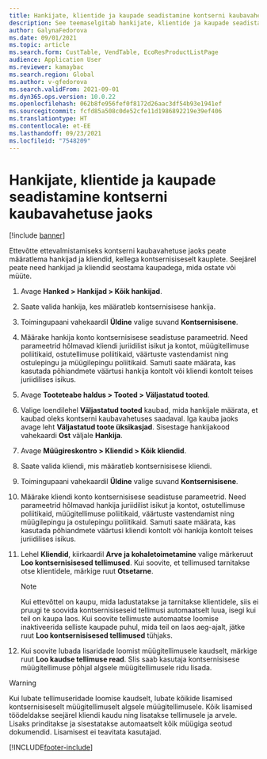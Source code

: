 ```yaml
---
title: Hankijate, klientide ja kaupade seadistamine kontserni kaubavahetuse jaoks
description: See teemaselgitab hankijate, klientide ja kaupade seadistamist kontserni kaubavahetuse jaoks
author: GalynaFedorova
ms.date: 09/01/2021
ms.topic: article
ms.search.form: CustTable, VendTable, EcoResProductListPage
audience: Application User
ms.reviewer: kamaybac
ms.search.region: Global
ms.author: v-gfedorova
ms.search.validFrom: 2021-09-01
ms.dyn365.ops.version: 10.0.22
ms.openlocfilehash: 062b8fe956fef0f8172d26aac3df54b93e1941ef
ms.sourcegitcommit: fcfd85a508c0de52cfe11d1986892219e39ef406
ms.translationtype: HT
ms.contentlocale: et-EE
ms.lasthandoff: 09/23/2021
ms.locfileid: "7548209"
---
```

# <a name="set-up-vendors-customers-and-items-for-intercompany-trade"></a>Hankijate, klientide ja kaupade seadistamine kontserni kaubavahetuse jaoks

[!include [banner](../../includes/banner.md)]

Ettevõtte ettevalmistamiseks kontserni kaubavahetuse jaoks peate määratlema hankijad ja kliendid, kellega kontsernisiseselt kauplete. Seejärel peate need hankijad ja kliendid seostama kaupadega, mida ostate või müüte.

1. Avage **Hanked \> Hankijad \> Kõik hankijad**.
1. Saate valida hankija, kes määratleb kontsernisisese hankija.
1. Toimingupaani vahekaardil **Üldine** valige suvand **Kontsernisisene**.
1. Määrake hankija konto kontsernisisese seadistuse parameetrid. Need parameetrid hõlmavad kliendi juriidilist isikut ja kontot, müügitellimuse poliitikaid, ostutellimuse poliitikaid, väärtuste vastendamist ning ostulepingu ja müügilepingu poliitikaid. Samuti saate määrata, kas kasutada põhiandmete väärtusi hankija kontolt või kliendi kontolt teises juriidilises isikus.
1. Avage **Tooteteabe haldus \> Tooted \> Väljastatud tooted**.
1. Valige loendilehel **Väljastatud tooted** kaubad, mida hankijale määrata, et kaubad oleks kontserni kaubavahetuses saadaval. Iga kauba jaoks avage leht **Väljastatud toote üksikasjad**. Sisestage hankijakood vahekaardi **Ost** väljale **Hankija**.
1. Avage **Müügireskontro \> Kliendid \> Kõik kliendid**.
1. Saate valida kliendi, mis määratleb kontsernisisese kliendi.
1. Toimingupaani vahekaardil **Üldine** valige suvand **Kontsernisisene**.
1. Määrake kliendi konto kontsernisisese seadistuse parameetrid. Need parameetrid hõlmavad hankija juriidilist isikut ja kontot, ostutellimuse poliitikaid, müügitellimuse poliitikaid, väärtuste vastendamist ning müügilepingu ja ostulepingu poliitikaid. Samuti saate määrata, kas kasutada põhiandmete väärtusi kliendi kontolt või hankija kontolt teises juriidilises isikus.
1. Lehel **Kliendid**, kiirkaardil **Arve ja kohaletoimetamine** valige märkeruut **Loo kontsernisisesed tellimused**. Kui soovite, et tellimused tarnitakse otse klientidele, märkige ruut **Otsetarne**.

    > [!NOTE]
    > Kui ettevõttel on kaupu, mida ladustatakse ja tarnitakse klientidele, siis ei pruugi te soovida kontsernisiseseid tellimusi automaatselt luua, isegi kui teil on kaupa laos. Kui soovite tellimuste automaatse loomise inaktiveerida selliste kaupade puhul, mida teil on laos aeg-ajalt, jätke ruut **Loo kontsernisisesed tellimused** tühjaks.

1. Kui soovite lubada lisaridade loomist müügitellimusele kaudselt, märkige ruut **Loo kaudse tellimuse read**. SIis saab kasutaja kontsernisisese müügitellimuse põhjal algsele müügitellimusele ridu lisada.

> [!WARNING]
> Kui lubate tellimuseridade loomise kaudselt, lubate kõikide lisamised kontsernisiseselt müügitellimuselt algsele müügitellimusele. Kõik lisamised töödeldakse seejärel kliendi kaudu ning lisatakse tellimusele ja arvele. Lisaks prinditakse ja sisestatakse automaatselt kõik müügiga seotud dokumendid. Lisamisest ei teavitata kasutajad.

[!INCLUDE[footer-include](../../includes/footer-banner.md)]
